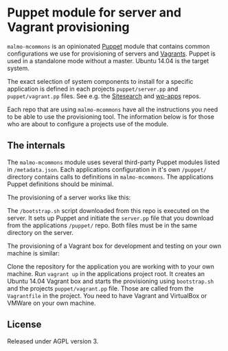 # Puppet module for server and Vagrant provisioning

`malmo-mcommons` is an opinionated [Puppet](https://puppetlabs.com/) module that contains common configurations we use for provisioning of servers and [Vagrants](https://www.vagrantup.com/). Puppet is used in a standalone mode without a master. Ubuntu 14.04 is the target system.

The exact selection of system components to install for a specific application is defined in each projects `puppet/server.pp` and `puppet/vagrant.pp` files. See e.g. the [Sitesearch](https://github.com/malmostad/sitesearch) and [wp-apps](https://github.com/malmostad/wp-apps) repos.

Each repo that are using `malmo-mcommons` have all the instructions you need to be able to use the provisioning tool. The information below is for those who are about to configure a projects use of the module.


## The internals
The `malmo-mcommons` module uses several third-party Puppet modules listed in `/metadata.json`. Each applications configuration in it's own `/puppet/` directory contains calls to definitions in `malmo-mcommons`. The applications Puppet definitions should be minimal.

The provisioning of a server works like this:

The `/bootstrap.sh` script downloaded from this repo is executed on the server. It sets up Puppet and initiate the `server.pp` file that you download from the applications `/puppet/` repo. Both files must be in the same directory on the server.

The provisioning of a Vagrant box for development and testing on your own machine is similar:

Clone the repository for the application you are working with to your own machine. Run `vagrant up` in the applications project root. It creates an Ubuntu 14.04 Vagrant box and starts the provisioning using `bootstrap.sh` and the projects `puppet/vagrant.pp` file. Those are called from the `Vagrantfile` in  the project. You need to have Vagrant and VirtualBox or VMWare on your own machine.


## License
Released under AGPL version 3.

